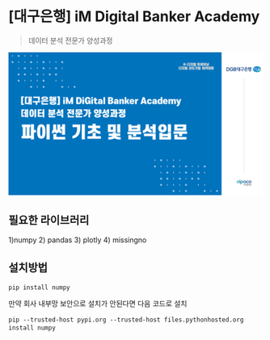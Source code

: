 # [대구은행] iM Digital Banker Academy

> 데이터 분석 전문가 양성과정

![DGB](/git_image.png)

## 필요한 라이브러리  
  1)numpy
  2) pandas
  3) plotly
  4) missingno

## 설치방법

```
pip install numpy
```

만약 회사 내부망 보안으로 설치가 안된다면 다음 코드로 설치

```
pip --trusted-host pypi.org --trusted-host files.pythonhosted.org install numpy
```
